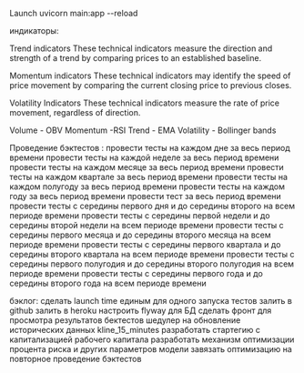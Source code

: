 Launch uvicorn main:app --reload




индикаторы:

Trend indicators
These technical indicators measure the direction and strength of a trend by comparing prices to an established baseline.

Momentum indicators
These technical indicators may identify the speed of price movement by comparing the current closing price to previous closes.

Volatility Indicators
These technical indicators measure the rate of price movement, regardless of direction.



Volume - OBV
Momentum -RSI
Trend - EMA
Volatility - Bollinger bands



Проведение бэктестов :
провести тесты на каждом дне за весь период времени
провести тесты на каждой неделе за весь период времени
провести тесты на каждом месяце за весь период времени
провести тесты на каждом квартале за весь период времени
провести тесты на каждом полугоду за весь период времени
провести тесты на каждом году за весь период времени
провести тест за весь период времени
провести тесты с середины первого дня и до середины второго на всем периоде времени
провести тесты с середины первой недели и до середины второй недели на всем периоде времени
провести тесты с середины первого месяца и до середины второго месяца на всем периоде времени
провести тесты с середины первого квартала и до середины второго квартала на всем периоде времени
провести тесты с середины первого полугодия и до середины второго полугодия на всем периоде времени
провести тесты с середины первого года и до середины второго года на всем периоде времени






бэклог:
сделать launch time единым для одного запуска тестов
залить в github
залить в heroku
настроить flyway для БД
сделать фронт для просмотра результатов бектестов
шедулер на обновление исторических данных kline_15_minutes
разработать стартегию с капитализацией рабочего капитала
разработать механизм оптимизации процента риска и других параметров модели
завязать оптимизацию на повторное проведение бэктестов
